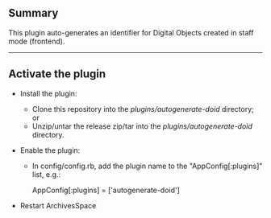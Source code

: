 ## Summary

This plugin auto-generates an identifier for Digital Objects created in staff mode (frontend).

---

## Activate the plugin
- Install the plugin:
  - Clone this repository into the _plugins/autogenerate-doid_ directory; or
  - Unzip/untar the release zip/tar into the _plugins/autogenerate-doid_ directory.

- Enable the plugin:
  - In config/config.rb, add the plugin name to the "AppConfig[:plugins]" list, e.g.:

    AppConfig[:plugins] = ['autogenerate-doid']

- Restart ArchivesSpace
